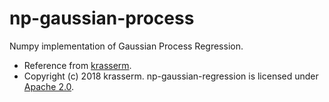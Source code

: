 # np-gaussian-process
Numpy implementation of Gaussian Process Regression.

- Reference from [krasserm](http://krasserm.github.io/2018/03/19/gaussian-processes/).
- Copyright (c) 2018 krasserm. np-gaussian-regression is licensed under [Apache 2.0](./LICENSE).

